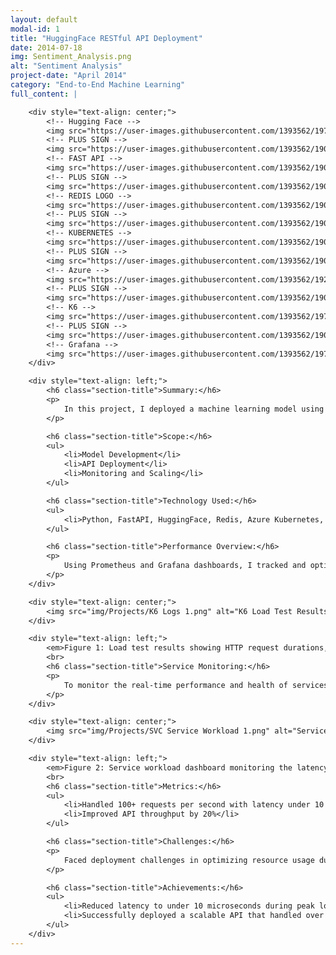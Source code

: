 ```yaml
---
layout: default
modal-id: 1
title: "HuggingFace RESTful API Deployment"
date: 2014-07-18
img: Sentiment_Analysis.png
alt: "Sentiment Analysis"
project-date: "April 2014"
category: "End-to-End Machine Learning"
full_content: |

    <div style="text-align: center;">
        <!-- Hugging Face -->
        <img src="https://user-images.githubusercontent.com/1393562/197941700-78283534-4e68-4429-bf94-dce7ab43a941.svg" width="7%" alt="Hugging Face">
        <!-- PLUS SIGN -->
        <img src="https://user-images.githubusercontent.com/1393562/190876627-da2d09cb-5ca0-4480-8eb8-830bdc0ddf64.svg" width="7%" alt="Plus Sign">
        <!-- FAST API -->
        <img src="https://user-images.githubusercontent.com/1393562/190876570-16dff98d-ccea-4a57-86ef-a161539074d6.svg" width="7%" alt="Fast API">
        <!-- PLUS SIGN -->
        <img src="https://user-images.githubusercontent.com/1393562/190876627-da2d09cb-5ca0-4480-8eb8-830bdc0ddf64.svg" width="7%" alt="Plus Sign">
        <!-- REDIS LOGO -->
        <img src="https://user-images.githubusercontent.com/1393562/190876644-501591b7-809b-469f-b039-bb1a287ed36f.svg" width="7%" alt="Redis Logo">
        <!-- PLUS SIGN -->
        <img src="https://user-images.githubusercontent.com/1393562/190876627-da2d09cb-5ca0-4480-8eb8-830bdc0ddf64.svg" width="7%" alt="Plus Sign">
        <!-- KUBERNETES -->
        <img src="https://user-images.githubusercontent.com/1393562/190876683-9c9d4f44-b9b2-46f0-a631-308e5a079847.svg" width="7%" alt="Kubernetes">
        <!-- PLUS SIGN -->
        <img src="https://user-images.githubusercontent.com/1393562/190876627-da2d09cb-5ca0-4480-8eb8-830bdc0ddf64.svg" width="7%" alt="Plus Sign">
        <!-- Azure -->
        <img src="https://user-images.githubusercontent.com/1393562/192114198-ac03d0ef-7fb7-4c12-aba6-2ee37fc2dcc8.svg" width="7%" alt="Azure">
        <!-- PLUS SIGN -->
        <img src="https://user-images.githubusercontent.com/1393562/190876627-da2d09cb-5ca0-4480-8eb8-830bdc0ddf64.svg" width="7%" alt="Plus Sign">
        <!-- K6 -->
        <img src="https://user-images.githubusercontent.com/1393562/197683208-7a531396-6cf2-4703-8037-26e29935fc1a.svg" width="7%" alt="K6">
        <!-- PLUS SIGN -->
        <img src="https://user-images.githubusercontent.com/1393562/190876627-da2d09cb-5ca0-4480-8eb8-830bdc0ddf64.svg" width="7%" alt="Plus Sign">
        <!-- Grafana -->
        <img src="https://user-images.githubusercontent.com/1393562/197682977-ff2ffb72-cd96-4f92-94d9-2624e29098ee.svg" width="7%" alt="Grafana">
    </div>

    <div style="text-align: left;">
        <h6 class="section-title">Summary:</h6>
        <p>
            In this project, I deployed a machine learning model using Hugging Face transformers on Microsoft Azure Kubernetes Service (AKS). The model was made accessible via RESTful APIs, and I implemented Prometheus and Grafana for real-time monitoring of key performance metrics, such as request throughput and latency. The integration of FastAPI enabled rapid unit testing to ensure the robustness of the API endpoints.
        </p>

        <h6 class="section-title">Scope:</h6>
        <ul>
            <li>Model Development</li>
            <li>API Deployment</li>
            <li>Monitoring and Scaling</li>
        </ul>

        <h6 class="section-title">Technology Used:</h6>
        <ul>
            <li>Python, FastAPI, HuggingFace, Redis, Azure Kubernetes, Prometheus, Grafana, Docker</li>
        </ul>

        <h6 class="section-title">Performance Overview:</h6>
        <p>
            Using Prometheus and Grafana dashboards, I tracked and optimized resource usage while maintaining high performance under stress testing. The results of the testing revealed a system latency of under 10 microseconds and a throughput exceeding 100 requests per second.
        </p>
    </div>

    <div style="text-align: center;">
        <img src="img/Projects/K6 Logs 1.png" alt="K6 Load Test Results" style="max-width: 100%; height: auto;">
    </div>

    <div style="text-align: left;">
        <em>Figure 1: Load test results showing HTTP request durations, latency, and throughput under heavy load.</em>
        <br>
        <h6 class="section-title">Service Monitoring:</h6>
        <p>
            To monitor the real-time performance and health of services, I used Grafana dashboards integrated with Prometheus. This allowed for detailed monitoring of incoming requests, latency, and throughput. Below is a key dashboard showing service performance:
        </p>
    </div>

    <div style="text-align: center;">
        <img src="img/Projects/SVC Service Workload 1.png" alt="Service Workload Dashboard" style="max-width: 100%; height: auto;">
    </div>

    <div style="text-align: left;">
        <em>Figure 2: Service workload dashboard monitoring the latency and throughput for requests across various service workloads.</em>
        <br>
        <h6 class="section-title">Metrics:</h6>
        <ul>
            <li>Handled 100+ requests per second with latency under 10 microseconds</li>
            <li>Improved API throughput by 20%</li>
        </ul>

        <h6 class="section-title">Challenges:</h6>
        <p>
            Faced deployment challenges in optimizing resource usage during high traffic times. Implemented autoscaling based on traffic monitoring data from Prometheus.
        </p>

        <h6 class="section-title">Achievements:</h6>
        <ul>
            <li>Reduced latency to under 10 microseconds during peak load times</li>
            <li>Successfully deployed a scalable API that handled over 100 requests per second</li>
        </ul>
    </div>
---
```

